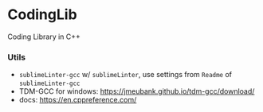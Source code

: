 # CodingLib
Coding Library in C++

### Utils
- `sublimeLinter-gcc` w/ `sublimeLinter`, use settings from `Readme` of `sublimeLinter-gcc`
- TDM-GCC for windows: https://jmeubank.github.io/tdm-gcc/download/
- docs: https://en.cppreference.com/
